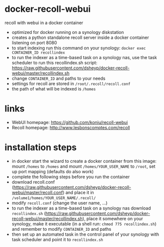 # docker-recoll-webui
recoll with webui in a docker container

- optimized for docker running on a synology diskstation
- creates a python standalone recoll server inside a docker container listening on port 8080
- to start indexing run this command on your synology:
    `docker exec CONTAINER_ID recollindex`
- to run the indexer as a time-based task on a synology nas, use the task scheduler to run this recollindex.sh script:
    https://raw.githubusercontent.com/dsheyp/docker-recoll-webui/master/recollindex.sh
- change `CONTAINER_ID` and paths to your needs
- settings for recoll are stored in `/root/.recoll/recoll.conf`
- the path of what will be indexed is `/homes`

# links

- WebUI homepage: https://github.com/koniu/recoll-webui
- Recoll homepage: http://www.lesbonscomptes.com/recoll

# installation steps

- in docker start the wizard to create a docker container from this image: mount `/homes` to `/homes` and mount `/homes/YOUR_USER_NAME` to `/root`, set up port mapping (defaults do also work)
- complete the following steps before you run the container
- download recoll.conf (https://raw.githubusercontent.com/dsheyp/docker-recoll-webui/master/recoll.conf) and place it in `/volume1/homes/YOUR_USER_NAME/.recoll/`
- modify `recoll.conf` (change the user name, ...)
- to run the indexer as a time-based task on a synology nas download `recollindex.sh` (https://raw.githubusercontent.com/dsheyp/docker-recoll-webui/master/recollindex.sh), place it somewhere on your synology, make it executable (in a shell run: `chmod 775 recollindex.sh`) and remember to modify `CONTAINER_ID` and paths
- then set up an automated task in the control panel of your synology with task scheduler and point it to `recollindex.sh`
